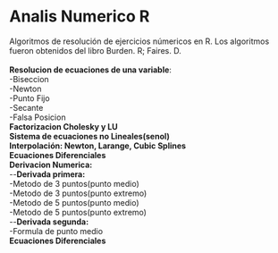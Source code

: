 # Analis Numerico R
Algoritmos de resolución de ejercicios númericos en R. Los algoritmos fueron obtenidos del libro Burden. R; Faires. D. <br /><br />
 <b>Resolucion de ecuaciones de una variable</b>:<br />
  -Biseccion<br />
  -Newton<br />
  -Punto Fijo<br />
  -Secante<br />
  -Falsa Posicion<br />
 <b>Factorizacion Cholesky y LU</b><br />
 <b>Sistema de ecuaciones no Lineales(senol)</b><br />
 <b>Interpolación: Newton, Larange, Cubic Splines</b><br />
 <b>Ecuaciones Diferenciales </b><br />
 <b>Derivacion Numerica:</b><br />
  --<b>Derivada primera:</b><br />
  -Metodo de 3 puntos(punto medio)<br />
  -Metodo de 3 puntos(punto extremo)<br />
  -Metodo de 5 puntos(punto medio)<br />
  -Metodo de 5 puntos(punto extremo)<br />
  --<b>Derivada segunda:</b><br />
  -Formula de punto medio<br />
 <b>Ecuaciones Diferenciales</b><br />
 
